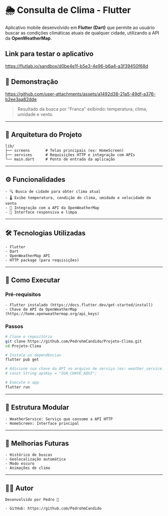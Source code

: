 # 🌦️ Consulta de Clima - Flutter

Aplicativo mobile desenvolvido em **Flutter (Dart)** que permite ao usuário buscar as condições climáticas atuais de qualquer cidade, utilizando a API da **OpenWeatherMap**.

## Link para testar o aplicativo

https://flutlab.io/sandbox/d0be4e1f-b5e3-4e96-b6a4-a3f39450f68d

## 📱 Demonstração


https://github.com/user-attachments/assets/a1492d38-21a5-49df-a376-b2ee3aa82dde


> Resultado da busca por "Franca" exibindo: temperatura, clima, umidade e vento.

---

## 🧱 Arquitetura do Projeto

```
lib/
├── screens       # Telas principais (ex: HomeScreen)
├── services      # Requisições HTTP e integração com APIs
└── main.dart     # Ponto de entrada da aplicação
```

---

## ⚙️ Funcionalidades

```
- 🔍 Busca de cidade para obter clima atual
- 🌡️ Exibe temperatura, condição do clima, umidade e velocidade do vento
- 📡 Integração com a API da OpenWeatherMap
- 📱 Interface responsiva e limpa
```

---

## 🛠️ Tecnologias Utilizadas

```
- Flutter
- Dart
- OpenWeatherMap API
- HTTP package (para requisições)
```

---

## 🚀 Como Executar

### Pré-requisitos

```
- Flutter instalado (https://docs.flutter.dev/get-started/install)
- Chave de API da OpenWeatherMap (https://home.openweathermap.org/api_keys)
```

### Passos

```bash
# Clone o repositório
git clone https://github.com/PedrohmCandido/Projeto-Clima.git
cd Projeto-Clima

# Instale as dependências
flutter pub get

# Adicione sua chave da API no arquivo de serviço (ex: weather_service.dart)
# const String apiKey = "SUA_CHAVE_AQUI";

# Execute o app
flutter run
```

---

## 📂 Estrutura Modular

```
- WeatherService: Serviço que consome a API HTTP
- HomeScreen: Interface principal

```

---

## 📌 Melhorias Futuras

```
- Histórico de buscas
- Geolocalização automática
- Modo escuro
- Animações de clima
```

---

## 👨‍💻 Autor

```
Desenvolvido por Pedro 🚀

- GitHub: https://github.com/PedrohmCandido
```
